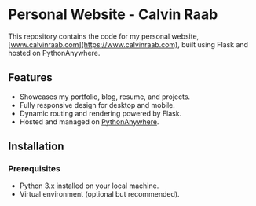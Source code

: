 # Personal Website - Calvin Raab

This repository contains the code for my personal website, [www.calvinraab.com](https://www.calvinraab.com), built using Flask and hosted on PythonAnywhere.

## Features

- Showcases my portfolio, blog, resume, and projects.
- Fully responsive design for desktop and mobile.
- Dynamic routing and rendering powered by Flask.
- Hosted and managed on [PythonAnywhere](https://www.pythonanywhere.com/).

## Installation

### Prerequisites

- Python 3.x installed on your local machine.
- Virtual environment (optional but recommended).
